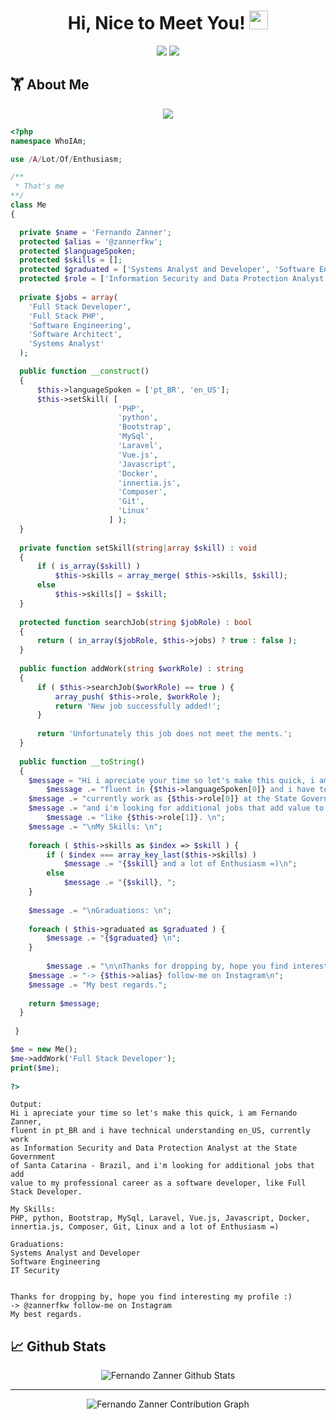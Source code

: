 <h1 align="center">
  Hi, Nice to Meet You! <img src="https://media.giphy.com/media/hvRJCLFzcasrR4ia7z/giphy.gif" width="30px">
</h1>

<p align="center">   
  <a href="mailto:fernandozanner@gmail.com" target="_blank"><img src="https://img.shields.io/badge/-Email-0D1117?style=for-the-badge&logo=gmail&logoColor=0078D4"></a>
  <a href="https://www.linkedin.com/in/fernandozanner/" target="_blank"><img src="https://img.shields.io/badge/-LinkedIn-0D1117?style=for-the-badge&logo=linkedin&logoColor=0078D4"></a>
    <!--https://dev.to/envoy_/150-badges-for-github-pnk-->
</p>

## 🏋 About Me

<p align="center">
  <img src="https://readme-typing-svg.herokuapp.com/?lines=Full+Stack+Developer;Always+learning+new+things!;Lover+IT!&font=Fira%20Code&center=true&width=380&height=50">
</p>

```php
<?php
namespace WhoIAm;

use /A/Lot/Of/Enthusiasm;

/**
 * That's me
**/
class Me 
{

  private $name = 'Fernando Zanner';
  protected $alias = '@zannerfkw';
  protected $languageSpoken;
  protected $skills = [];
  protected $graduated = ['Systems Analyst and Developer', 'Software Engineering', 'IT Security'];
  protected $role = ['Information Security and Data Protection Analyst'];
  
  private $jobs = array(  
    'Full Stack Developer', 
    'Full Stack PHP',
    'Software Engineering',
    'Software Architect',
    'Systems Analyst'
  );

  public function __construct() 
  {
      $this->languageSpoken = ['pt_BR', 'en_US'];
      $this->setSkill( [ 
                        'PHP', 
                        'python', 
                        'Bootstrap', 
                        'MySql', 
                        'Laravel', 
                        'Vue.js', 
                        'Javascript', 
                        'Docker', 
                        'innertia.js', 
                        'Composer', 
                        'Git', 
                        'Linux' 
                      ] );
  }
  
  private function setSkill(string|array $skill) : void
  {
      if ( is_array($skill) )
          $this->skills = array_merge( $this->skills, $skill);
      else
          $this->skills[] = $skill;
  }
  
  protected function searchJob(string $jobRole) : bool
  {
      return ( in_array($jobRole, $this->jobs) ? true : false );
  }
  
  public function addWork(string $workRole) : string
  {
      if ( $this->searchJob($workRole) == true ) {
          array_push( $this->role, $workRole );
          return 'New job successfully added!';
      }
      
      return 'Unfortunately this job does not meet the ments.';
  }
  
  public function __toString()
  {
  	$message = "Hi i apreciate your time so let's make this quick, i am {$this->name}, ";
        $message .= "fluent in {$this->languageSpoken[0]} and i have technical understanding {$this->languageSpoken[1]}, ";
  	$message .= "currently work as {$this->role[0]} at the State Government of Santa Catarina - Brazil, ";
  	$message .= "and i'm looking for additional jobs that add value to my professional career as a software developer, ";
        $message .= "like {$this->role[1]}. \n";
  	$message .= "\nMy Skills: \n";
  	
  	foreach ( $this->skills as $index => $skill ) {
  		if ( $index === array_key_last($this->skills) ) 
  			$message .= "{$skill} and a lot of Enthusiasm =)\n";
  		else 
  			$message .= "{$skill}, ";
  	}
  	
  	$message .= "\nGraduations: \n";
  	
  	foreach ( $this->graduated as $graduated ) {
  		$message .= "{$graduated} \n";
  	}
  	
        $message .= "\n\nThanks for dropping by, hope you find interesting my profile :)\n";
  	$message .= "-> {$this->alias} follow-me on Instagram\n";
  	$message .= "My best regards.";
  	
  	return $message;
  }
  
 }

$me = new Me();
$me->addWork('Full Stack Developer');
print($me);
 
?>
```
```
Output:
Hi i apreciate your time so let's make this quick, i am Fernando Zanner, 
fluent in pt_BR and i have technical understanding en_US, currently work 
as Information Security and Data Protection Analyst at the State Government 
of Santa Catarina - Brazil, and i'm looking for additional jobs that add 
value to my professional career as a software developer, like Full Stack Developer. 

My Skills: 
PHP, python, Bootstrap, MySql, Laravel, Vue.js, Javascript, Docker, 
innertia.js, Composer, Git, Linux and a lot of Enthusiasm =)

Graduations: 
Systems Analyst and Developer 
Software Engineering 
IT Security 


Thanks for dropping by, hope you find interesting my profile :)
-> @zannerfkw follow-me on Instagram
My best regards.
```

## 📈 Github Stats

<div align="center">

  <div>
    <img alt="Fernando Zanner Github Stats" src="https://github-readme-streak-stats.herokuapp.com/?user=FernandoZanner&theme=hacker&hide_border=false&date_format=M%20j%5B%2C%20Y%5D&dates=FFFFFF" />
  </div>

  <hr/>

  <div>
    <img alt="Fernando Zanner Contribution Graph" src="https://activity-graph.herokuapp.com/graph?username=FernandoZanner&theme=hacker&hide_border=false" />
  <div>

</div>

